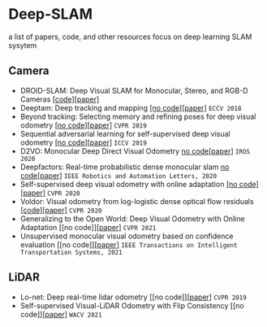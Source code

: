 # Deep-SLAM
a list of papers, code, and other resources focus on deep learning SLAM sysytem

## Camera
* DROID-SLAM: Deep Visual SLAM for Monocular, Stereo, and RGB-D Cameras [[code]](https://github.com/princeton-vl/DROID-SLAM)[[paper]](https://arxiv.org/pdf/2108.10869)
* Deeptam: Deep tracking and mapping [[no code]]()[[paper]](http://openaccess.thecvf.com/content_ECCV_2018/papers/Huizhong_Zhou_DeepTAM_Deep_Tracking_ECCV_2018_paper.pdf) `ECCV 2018`
* Beyond tracking: Selecting memory and refining poses for deep visual odometry [[no code]]()[[paper]](https://openaccess.thecvf.com/content_CVPR_2019/papers/Xue_Beyond_Tracking_Selecting_Memory_and_Refining_Poses_for_Deep_Visual_CVPR_2019_paper.pdf) `CVPR 2019`
* Sequential adversarial learning for self-supervised deep visual odometry [[no code]]()[[paper]](https://openaccess.thecvf.com/content_ICCV_2019/papers/Li_Sequential_Adversarial_Learning_for_Self-Supervised_Deep_Visual_Odometry_ICCV_2019_paper.pdf) `ICCV 2019`
* D2VO: Monocular Deep Direct Visual Odometry [no code]()[[paper]](http://ras.papercept.net/images/temp/IROS/files/2025.pdf) `IROS 2020`
* Deepfactors: Real-time probabilistic dense monocular slam [no code]()[[paper]](https://arxiv.org/pdf/2001.05049) `IEEE Robotics and Automation Letters, 2020`
* Self-supervised deep visual odometry with online adaptation [[no code]]()[[paper]](http://openaccess.thecvf.com/content_CVPR_2020/papers/Li_Self-Supervised_Deep_Visual_Odometry_With_Online_Adaptation_CVPR_2020_paper.pdf) `CVPR 2020`
* Voldor: Visual odometry from log-logistic dense optical flow residuals [[code]](https://github.com/htkseason/VOLDOR)[[paper]](http://openaccess.thecvf.com/content_CVPR_2020/papers/Min_VOLDOR_Visual_Odometry_From_Log-Logistic_Dense_Optical_Flow_Residuals_CVPR_2020_paper.pdf) `CVPR 2020`
* Generalizing to the Open World: Deep Visual Odometry with Online Adaptation [[no code]][[paper]](https://openaccess.thecvf.com/content/CVPR2021/papers/Li_Generalizing_to_the_Open_World_Deep_Visual_Odometry_With_Online_CVPR_2021_paper.pdf) `CVPR 2021`
* Unsupervised monocular visual odometry based on confidence evaluation [[no code]][[paper]](https://ieeexplore.ieee.org/abstract/document/9345430/) `IEEE Transactions on Intelligent Transportation Systems, 2021`




## LiDAR
* Lo-net: Deep real-time lidar odometry [[no code]][[paper]](https://openaccess.thecvf.com/content_CVPR_2019/papers/Li_LO-Net_Deep_Real-Time_Lidar_Odometry_CVPR_2019_paper.pdf) `CVPR 2019`
* Self-supervised Visual-LiDAR Odometry with Flip Consistency [[no code]][[paper]](https://openaccess.thecvf.com/content/WACV2021/papers/Li_Self-Supervised_Visual-LiDAR_Odometry_With_Flip_Consistency_WACV_2021_paper.pdf) `WACV 2021`
